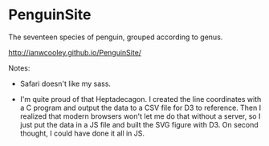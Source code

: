 # PenguinSite
The seventeen species of penguin, grouped according to genus.

http://ianwcooley.github.io/PenguinSite/

Notes:

* Safari doesn't like my sass.

* I'm quite proud of that Heptadecagon. I created the line coordinates with a C program and output the data to a 
CSV file for D3 to reference. Then I realized that modern browsers won't let me do that without a server, so I
just put the data in a JS file and built the SVG figure with D3. On second thought, I could have done it all in JS.
